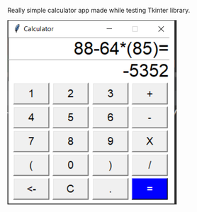 Really simple calculator app made while testing Tkinter library.


![App screenshot](images/calc_image.png)
